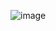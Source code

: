 ![image](https://github.com/Mohamed-Saad288/Blog/assets/131921827/d5c214db-ea08-4ca9-a1b6-cfb812b37b57)
